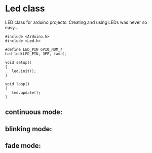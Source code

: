 # Led class
LED class for arduino projects.
Creating and using LEDs was never so easy...
```
#include <Arduino.h>
#include <Led.h>

#define LED_PIN GPIO_NUM_4
Led led(LED_PIN, OFF, fade);

void setup()
{
   led.init();
}

void loop()
{
   led.update();
}
```
## continuous mode:

## blinking mode:

## fade mode:
